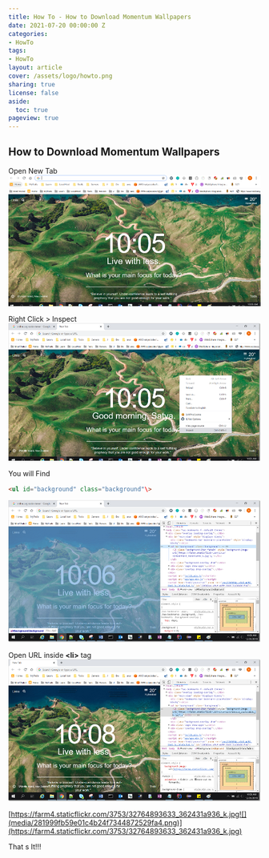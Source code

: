 ```yaml
---
title: How To - How to Download Momentum Wallpapers
date: 2021-07-20 00:00:00 Z
categories:
- HowTo
tags:
- HowTo
layout: article
cover: /assets/logo/howto.png
sharing: true
license: false
aside:
  toc: true
pageview: true
---
```


## How to Download Momentum Wallpapers

Open New Tab![](media/ca26e7978b0e1612866e9a4e27d69e07.png)

Right Click \> Inspect ![](media/49c3b9c4ed3a89ae0bce2cc878796a87.png)

You will Find

```html
<ul id="background" class="background"\>
```
![](media/097943f4b047a34e3017666fe3f136e5.png)

Open URL inside **\<li\>** tag![](media/89c0618b8ccd99ee4363d93bd86fc9cf.png)

[https://farm4.staticflickr.com/3753/32764893633_362431a936_k.jpg![](media/281999fb59e01c4b24f7344872529fa4.png)](https://farm4.staticflickr.com/3753/32764893633_362431a936_k.jpg)

That  s It!!!
